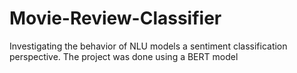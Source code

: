 # Movie-Review-Classifier
Investigating the behavior of NLU models a sentiment classification perspective.
The project was done using a BERT model

